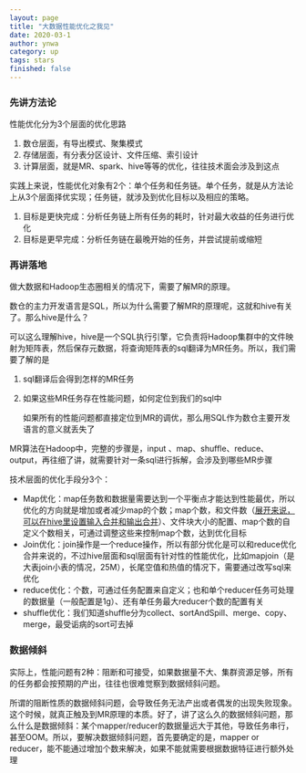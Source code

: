 ```yaml
---
layout: page
title: "大数据性能优化之我见"
date: 2020-03-1
author: ynwa
category: up
tags: stars
finished: false
---
```




### 先讲方法论

性能优化分为3个层面的优化思路

1. 数仓层面，有导出模式、聚集模式
2. 存储层面，有分表分区设计、文件压缩、索引设计
3. 计算层面，就是MR、spark、hive等等的优化，往往技术面会涉及到这点



实践上来说，性能优化对象有2个：单个任务和任务链。单个任务，就是从方法论上从3个层面择优实现；任务链，就涉及到优化目标以及相应的策略。

1. 目标是更快完成：分析任务链上所有任务的耗时，针对最大收益的任务进行优化
2. 目标是更早完成：分析任务链在最晚开始的任务，并尝试提前或缩短



### 再讲落地

做大数据和Hadoop生态圈相关的情况下，需要了解MR的原理。

数仓的主力开发语言是SQL，所以为什么需要了解MR的原理呢，这就和hive有关了。那么hive是什么？

可以这么理解hive，hive是一个SQL执行引擎，它负责将Hadoop集群中的文件映射为矩阵表，然后保存元数据，将查询矩阵表的sql翻译为MR任务。所以，我们需要了解的是

1. sql翻译后会得到怎样的MR任务

2. 如果这些MR任务存在性能问题，如何定位到我们的sql中

   如果所有的性能问题都直接定位到MR的调优，那么用SQL作为数仓主要开发语言的意义就丢失了

MR算法在Hadoop中，完整的步骤是，input 、map、shuffle、reduce、output，再往细了讲，就需要针对一条sql进行拆解，会涉及到哪些MR步骤



技术层面的优化手段分3个：

* Map优化：map任务数和数据量需要达到一个平衡点才能达到性能最优，所以优化的方向就是增加或者减少map的个数；map个数，和文件数（<u>展开来说，可以在hive里设置输入合并和输出合并</u>）、文件块大小的配置、map个数的自定义个数相关，可通过调整这些来控制map个数，达到优化目标
* Join优化：join操作是一个reduce操作，所以有部分优化是可以和reduce优化合并来说的，不过hive层面和sql层面有针对性的性能优化，比如mapjoin（是大表join小表的情况，25M），长尾空值和热值的情况下，需要通过改写sql来优化
* reduce优化：个数，可通过任务配置来自定义；也和单个reducer任务可处理的数据量（一般配置是1g）、还有单任务最大reducer个数的配置有关
* shuffle优化：我们知道shuffle分为collect、sortAndSpill、merge、copy、merge，最受诟病的sort可去掉



### 数据倾斜

实际上，性能问题有2种：阻断和可接受，如果数据量不大、集群资源足够，所有的任务都会按预期的产出，往往也很难觉察到数据倾斜问题。

所谓的阻断性质的数据倾斜问题，会导致任务无法产出或者偶发的出现失败现象。这个时候，就真正触及到MR原理的本质。好了，讲了这么久的数据倾斜问题，那么什么是数据倾斜：某个mapper/reducer的数据量远大于其他，导致任务串行，甚至OOM。所以，要解决数据倾斜问题，首先要确定的是，mapper or reducer，能不能通过增加个数来解决，如果不能就需要根据数据特征进行额外处理